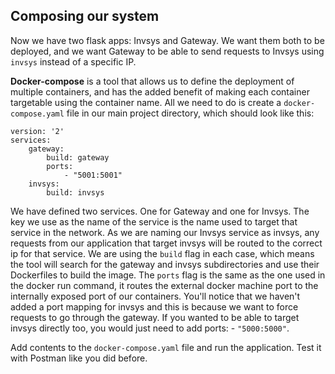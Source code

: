 ## Composing our system
Now we have two flask apps: Invsys and Gateway. 
We want them both to be deployed, and we want Gateway to be able to send 
requests to Invsys using `invsys` instead of a specific IP.

**Docker-compose** is a tool that allows us to define the deployment of 
multiple containers, and has the added benefit of making each container 
targetable using the container name. All we need to do is create a `docker-compose.yaml` file
in our main project directory, which should look like this:

```text
version: '2'
services:
    gateway:
        build: gateway
        ports:
            - "5001:5001"
    invsys:
        build: invsys
```

We have defined two services. One for Gateway and one for Invsys. The key we use as the name 
of the service is the name used to target that service in the network. As we are naming our 
Invsys service as invsys, any requests from our application that target invsys will be routed 
to the correct ip for that service. We are using the `build` flag in each case, which means the 
tool will search for the gateway and invsys subdirectories and use their Dockerfiles to build 
the image. The `ports` flag is the same as the one used in the docker run command, it routes the 
external docker machine port to the internally exposed port of our containers. You'll notice 
that we haven't added a port mapping for invsys and this is because we want to force requests 
to go through the gateway. If you wanted to be able to target invsys directly too, you would 
just need to add ports: - `"5000:5000"`.

Add contents to the `docker-compose.yaml` file and run the application. Test it with Postman like you did before.